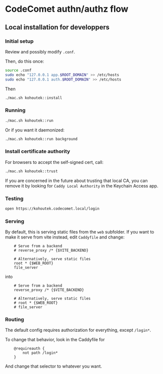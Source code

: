 # CodeComet authn/authz flow

## Local installation for developpers

### Initial setup

Review and possibly modify `.conf`.

Then, do this once:

```bash
source .conf
sudo echo "127.0.0.1 app.$ROOT_DOMAIN" >> /etc/hosts
sudo echo "127.0.0.1 auth.$ROOT_DOMAIN" >> /etc/hosts
```

Then

```bash
./mac.sh kohoutek::install
```

### Running

```bash
./mac.sh kohoutek::run
```

Or if you want it daemonized:
```bash
./mac.sh kohoutek::run background
```

### Install certificate authority

For browsers to accept the self-signed cert, call:

```bash
./mac.sh kohoutek::trust
```

If you are concerned in the future about trusting that local CA,
you can remove it by looking for `Caddy Local Authority` in the Keychain Access app.

### Testing

```bash
open https://kohoutek.codecomet.local/login
```

### Serving

By default, this is serving static files from the `web` subfolder.
If you want to make it serve from vite instead, edit `Caddyfile` and change:

```
	# Serve from a backend
	# reverse_proxy /* {$VITE_BACKEND}

	# Alternatively, serve static files
	root * {$WEB_ROOT}
	file_server
```

into

```
	# Serve from a backend
	reverse_proxy /* {$VITE_BACKEND}

	# Alternatively, serve static files
	# root * {$WEB_ROOT}
	# file_server
```

### Routing

The default config requires authorization for everything, except `/login*`.

To change that behavior, look in the Caddyfile for

```
    @requireauth {
        not path /login*
    }
```

And change that selector to whatever you want.